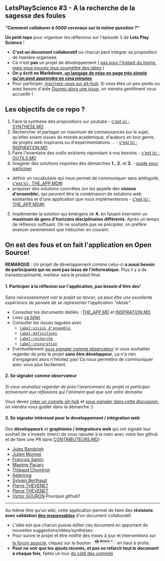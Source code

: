 
LetsPlayScience #3 - A la recherche de la sagesse des foules
---------------------------------------------------
***"Comment collaborer à 5000 cerveaux sur la même question ?"***

**Un petit repo** pour organiser les réflexions sur l'épisode 3 de **Lets Play Science** !  
- **C'est un document collaboratif** où chacun peut intégrer sa proposition de manière organisée.
- Ce n'est **pas** un projet de développement ( [pas pour l'instant du moins, mais vous pouvez tous soumettre des idées](#OS) )  
- **On y écrit en Markdown, [un langage de mise en page très simple qu'on peut apprendre en cinq minutes](http://www.remarq.io/articles/five-minutes-to-markdown-mastery/)**
- Pour participer, [inscrivez-vous sur git-hub](https://github.com/join). Si vous êtes un peu perdu ou avez besoin d'aide [Ouvrez-alors une *issue*](https://github.com/sveinburne/lets-play-science/issues/new), on viendra gentilment vous accueillir !


Les objectifs de ce repo ?
----------------------------------------------------------

1. Faire la synthèse des propositions sur youtube -  [c'est ici : SYNTHESE.MD](SYNTHESE.MD)
2. Rechercher et partager un maximum de connaissances sur le sujet, qu'elles soient issues du monde académique, d'auteurs en tout genre, de projets web inspirants ou d'expérimentations ... -  [c'est ici : INSPIRATION.MD](INSPIRATION.MD)
3. Faire l'inventaire des outils existants répondant à nos besoins - [c'est ici : OUTILS.MD ](OUTILS.MD)
4. Imaginer des solutions inspirées des démarches **1.**, **2.** et **3.** - [guide pour participer](https://github.com/sveinburne/lets-play-science/issues/11)
  - définir un vocabulaire qui nous permet de communiquer sans ambiguité, [c'est ici : THE_APP.MD#I](THE_APP.MD#I)
  - proposer des solutions concrêtes (on les appelle des **visions d'ensemble**), qui peuvent être la combinaison de solutions web existantes et d'une application que nous implémenterons - [c'est ici : THE_APP.MD#II](THE_APP.MD#II)
5. Implémenter la solution qui émergera de **4.** en faisant intervenir un **maximum de gens d'horizons disciplinaires différents**. Après un temps de réflexion suffisant. On ne souhaite pas se précipiter, on préfère avancer sereinement que trébucher en courant.

<a name="OS"></a>
On est des fous et on fait l'application en Open Source!
----------------------------------------------------------
**REMARQUE** : Un projet de développement comme celui-ci **a aussi besoin de participants qui ne sont pas issus de l'informatique**. Plus il y a de transdisciplinairté, meilleur sera le produit final.

#### 1. Participer à la réflexion sur l'application, pas besoin d'être dev'
*Sans nécessairement voir le projet se lancer, ça peut être une excellente expérience de pensée de se représenter l'application "idéale".*

- Consultez les documents dédiés : [THE_APP.MD](THE_APP.MD) et [INSPIRATION.MD](#INSPIRATION.MD)
- Lisez [ce billet](https://github.com/sveinburne/lets-play-science/issues/11)
- Consulter les issues taguées avec
  - [`label:vision d'ensemble`,](https://github.com/sveinburne/lets-play-science/issues?utf8=%E2%9C%93&q=+is%3Aissue+label%3A%22vision+d%27ensemble%22+)
  - [`label:définitions`](https://github.com/sveinburne/lets-play-science/issues?q=is%3Aissue+label%3Ad%C3%A9finitions)
  - [`label:recherche`](https://github.com/sveinburne/lets-play-science/issues?utf8=%E2%9C%93&q=is%3Aissue+label%3Arecherche+)  
  - [`label:inspiration`](https://github.com/sveinburne/lets-play-science/issues?utf8=%E2%9C%93&q=+is%3Aissue+label%3Ainspiration+)  
- Eventuellement [vous signaler comme observateur](#observer) si vous souhaitez regarder de près le projet **sans être développeur**, ça n'a rien d'engageant alors n'hésitez pas! Ca nous permettra de communiquer avec vous plus facilement.



<a name="observer"></a>
#### 2. Se signaler comme observateur
*Si vous souhaitez regarder de près l'avancement du projet et participer activement aux réflexions qui l'animent quel que soit votre domaine*

Vous devez [créer un compte git-hub](https://github.com/join) et [vous signaler dans cette discussion](https://github.com/sveinburne/lets-play-science/issues/37), on viendra vous guider dans la démarche :)

#### 3. Se signaler intéressé pour le developpement / intégration web

Des **développeurs** et **graphistes / intégrateurs web** qui ont signalé leur souhait de s'investir (merci de vous rajouter à la main avec votre lien github et de faire une PR dans [CONTRIBUTEURS.MD](CONTRIBUTEURS.MD))

- [Jules Randolph](https://github.com/sveinburne/)
- [Julien Monnet](https://github.com/Roxtarmy)
- [François Samin](https://github.com/fsamin/)
- [Maxime Pacary](https://github.com/Frosty-Z)
- [Thibaud Chominot](https://github.com/Phacocherman/)
- [Aelerinya](https://github.com/Aelerinya)
- [Sylvain Berthaud](https://github.com/akrib/)
- [Pierre THEVENET](https://github.com/Gophys)
- [Pierre THEVENET](https://github.com/Gophys)
- [Victor GOURON](https://github.com/hantropi)
Pourquoi github?
----------------------------------------------------------
Au même titre qu'un wiki, cette application permet de faire des **révisions avec validation [des responsables](https://github.com/sveinburne/lets-play-science/issues/1)** d'un document collaboratif.
- L'idée est que chacun puisse éditer ces document en apportant de nouvelles suggestions/idées/synthèses.
- Pour suivre le projet et être notifié des mises à jour et interventions sur [le forum associé](https://github.com/sveinburne/lets-play-science/issues), cliquez sur le bouton ![Watch](img/watch.png) en haut à droite.
- **Pour ne voir que les ajouts récents, et pas se refarcir tout le document à chaque fois**, faites un tour [du côté des *commits*](https://github.com/sveinburne/lets-play-science/commits/master)
